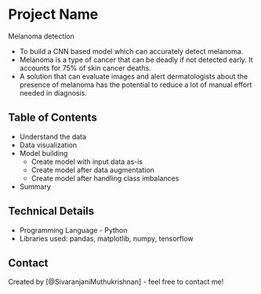 # Project Name
Melanoma detection
  - To build a CNN based model which can accurately detect melanoma.
  - Melanoma is a type of cancer that can be deadly if not detected early. It accounts for 75% of skin cancer deaths.
  - A solution that can evaluate images and alert dermatologists about the presence of melanoma has the potential to reduce a lot of manual effort needed in diagnosis.

## Table of Contents
* Understand the data
* Data visualization
* Model building
  - Create model with input data as-is
  - Create model after data augmentation
  - Create model after handling class imbalances
* Summary

## Technical Details
- Programming Language - Python
- Libraries used: pandas, matplotlib, numpy, tensorflow

## Contact
Created by [@SivaranjaniMuthukrishnan] - feel free to contact me!
